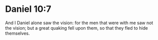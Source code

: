 # Daniel 10:7

And I Daniel alone saw the vision: for the men that were with me saw not the vision; but a great quaking fell upon them, so that they fled to hide themselves.